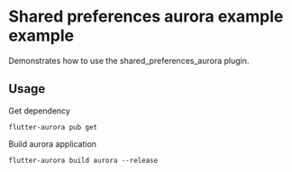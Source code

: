 # Shared preferences aurora example example

Demonstrates how to use the shared_preferences_aurora plugin.

## Usage

Get dependency

```shell
flutter-aurora pub get
```

Build aurora application

```shell
flutter-aurora build aurora --release
```
